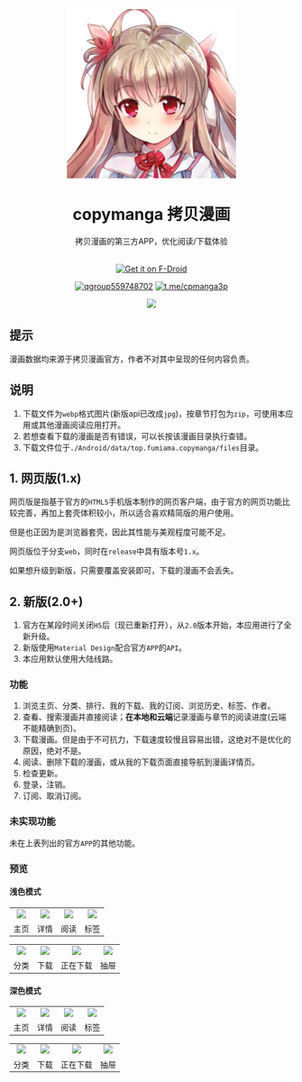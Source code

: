 <div align="center">
  <img src=".github/komako.jpg" width = "300" height = "300" alt="Komako"><br>
  <h1>copymanga 拷贝漫画</h1>
  拷贝漫画的第三方APP，优化阅读/下载体验<br><br>

  [<img src="https://fdroid.gitlab.io/artwork/badge/get-it-on.png"
    alt="Get it on F-Droid"
    height="80">](https://f-droid.org/packages/top.fumiama.copymanga)

  [![qgroup559748702](https://img.shields.io/badge/-559748702-red?style=for-the-badge&labelColor=orange&logo=tencent-qq)](http://qm.qq.com/cgi-bin/qm/qr?_wv=1027&k=oOqUXGFiSRjuZ7K1GPATRuITmE-Hdj_o&authKey=p0ZT8UhPrYLUtvVdm38lMzpT4Mmw8mnqyU3%2FWXbZgUJVd7o18l0HXFaqxMqgXaNN&noverify=0&group_code=559748702)
  [![t.me/cpmanga3p](https://img.shields.io/badge/-cpmanga3p-4488ff?style=for-the-badge&labelColor=88aaff&logo=telegram)](https://t.me/cpmanga3p)

</div>


<div align=center> <a href="#"> <img src="https://counter.seku.su/cmoe?name=copymanga&theme=gb" /> </a> </div>


## 提示
漫画数据均来源于拷贝漫画官方，作者不对其中呈现的任何内容负责。

## 说明
1. 下载文件为`webp`格式图片(新版api已改成`jpg`)，按章节打包为`zip`，可使用本应用或其他漫画阅读应用打开。
2. 若想查看下载的漫画是否有错误，可以长按该漫画目录执行查错。
3. 下载文件位于`./Android/data/top.fumiama.copymanga/files`目录。

## 1. 网页版(1.x)
网页版是指基于官方的`HTML5`手机版本制作的网页客户端，由于官方的网页功能比较完善，再加上套壳体积较小，所以适合喜欢精简版的用户使用。

但是也正因为是浏览器套壳，因此其性能与美观程度可能不足。

网页版位于分支`web`，同时在`release`中具有版本号`1.x`。

如果想升级到新版，只需要覆盖安装即可，下载的漫画不会丢失。

## 2. 新版(2.0+)
1. 官方在某段时间关闭`H5`后（现已重新打开），从`2.0`版本开始，本应用进行了全新升级。
2. 新版使用`Material Design`配合官方`APP`的`API`。
3. 本应用默认使用大陆线路。

### 功能
1. 浏览主页、分类、排行、我的下载、我的订阅、浏览历史、标签、作者。
2. 查看、搜索漫画并直接阅读；**在本地和云端**记录漫画与章节的阅读进度(云端不能精确到页)。
3. 下载漫画。但是由于不可抗力，下载速度较慢且容易出错，这绝对不是优化的原因，绝对不是。
4. 阅读、删除下载的漫画，或从我的下载页面直接导航到漫画详情页。
5. 检查更新。
6. 登录，注销。
7. 订阅、取消订阅。

### 未实现功能
未在上表列出的官方`APP`的其他功能。

### 预览
#### 浅色模式

<table>
	<tr>
		<td align="center"><img src="https://user-images.githubusercontent.com/41315874/196217391-7f617392-4ad4-47cf-b903-fa445db6fcfc.png"></td>
		<td align="center"><img src="https://github.com/fumiama/copymanga/assets/41315874/a72a839e-d093-4f60-b22c-a65b0fe7c32a"></td>
		<td align="center"><img src="https://user-images.githubusercontent.com/41315874/196217414-198fd7d2-ed80-4c0e-a40c-c83ac9ff091d.png"></td>
		<td align="center"><img src="https://github.com/fumiama/copymanga/assets/41315874/60269c74-a719-4a3b-be4d-c6c2a85989f1"></td>
	</tr>
    <tr>
		<td align="center">主页</td>
		<td align="center">详情</td>
		<td align="center">阅读</td>
		<td align="center">标签</td>
	</tr>
</table>
<table>
	<tr>
		<td align="center"><img src="https://github.com/fumiama/copymanga/assets/41315874/ae60ee32-01bc-44f7-93e3-f79b937e66a8"></td>
		<td align="center"><img src="https://user-images.githubusercontent.com/41315874/196217462-3f25eee2-d356-420a-b129-754725201f36.png"></td>
		<td align="center"><img src="https://user-images.githubusercontent.com/41315874/196217475-3f4b1c5b-d885-4338-9312-26330a1fabd5.png"></td>
		<td align="center"><img src="https://github.com/fumiama/copymanga/assets/41315874/e513c809-4e60-42e5-9bbd-98a1c29d7335"></td>
	</tr>
    <tr>
		<td align="center">分类</td>
		<td align="center">下载</td>
		<td align="center">正在下载</td>
		<td align="center">抽屉</td>
	</tr>
</table>

#### 深色模式

<table>
	<tr>
		<td align="center"><img src="https://user-images.githubusercontent.com/41315874/196217254-5fc9b56b-2800-4cb8-bbeb-5020e2b0387d.png"></td>
		<td align="center"><img src="https://github.com/fumiama/copymanga/assets/41315874/0edccff4-a6b1-4ee8-9d0d-61f01b1edbac"></td>
		<td align="center"><img src="https://user-images.githubusercontent.com/41315874/196217310-c245eddc-1698-454d-96ad-456b81f469cb.png"></td>
		<td align="center"><img src="https://github.com/fumiama/copymanga/assets/41315874/05f6a89a-63b3-4350-89ef-44b8310ae744"></td>
	</tr>
    <tr>
		<td align="center">主页</td>
		<td align="center">详情</td>
		<td align="center">阅读</td>
		<td align="center">标签</td>
	</tr>
</table>
<table>
	<tr>
		<td align="center"><img src="https://github.com/fumiama/copymanga/assets/41315874/c8fc2b09-902e-4b3b-b8c2-8cf5ebf8d759"></td>
		<td align="center"><img src="https://user-images.githubusercontent.com/41315874/196217365-be6278f8-684c-44e8-be81-f8a14ced9ac0.png"></td>
		<td align="center"><img src="https://user-images.githubusercontent.com/41315874/196217372-7ca3a1be-ebd9-4a9c-8371-666f91c415db.png"></td>
		<td align="center"><img src="https://github.com/fumiama/copymanga/assets/41315874/532143a9-e9d8-419b-8b1b-4f7978dc1ef9"></td>
	</tr>
    <tr>
		<td align="center">分类</td>
		<td align="center">下载</td>
		<td align="center">正在下载</td>
		<td align="center">抽屉</td>
	</tr>
</table>
